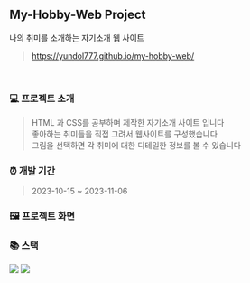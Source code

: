 ## My-Hobby-Web Project

나의 취미를 소개하는 자기소개 웹 사이트 <br/>
><https://yundol777.github.io/my-hobby-web/>

<br/>

### 💻 프로젝트 소개

>HTML 과 CSS를 공부하며 제작한 자기소개 사이트 입니다 <br/>
>좋아하는 취미들을 직접 그려서 웹사이트를 구성했습니다 <br/>
>그림을 선택하면 각 취미에 대한 디테일한 정보를 볼 수 있습니다

### ⏰ 개발 기간

> 2023-10-15 ~ 2023-11-06

### 🖼️ 프로젝트 화면



### 📚 스택
<div>
  <img src="https://img.shields.io/badge/html5-E34F26?style=for-the-badge&logo=html5&logoColor=white">
  <img src="https://img.shields.io/badge/css-1572B6?style=for-the-badge&logo=css3&logoColor=white">
</div>
